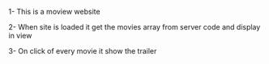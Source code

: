 1- This is a moview website

2- When site is loaded it get the movies array from server code
   and display in view

3- On click of every movie it show the trailer
